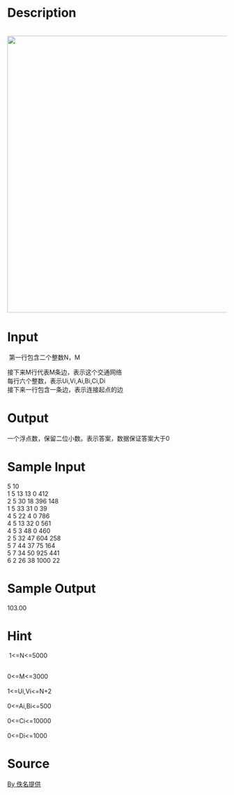 
# Description

<div class="content"><p> <img src="/source/bzoj/3597/img/aHR0cHM6Ly9seWRzeS5jb20vSnVkZ2VPbmxpbmUvdXBsb2FkLzIwMTUwMy9mMS5QTkc=.PNG" width="869" height="635" alt=""/></p></div>

# Input

<div class="content"><p> 第一行包含二个整数N，M</p>
<div>接下来M行代表M条边，表示这个交通网络</div>
<div>每行六个整数，表示Ui,Vi,Ai,Bi,Ci,Di</div>
<div>接下来一行包含一条边，表示连接起点的边</div></div>

# Output

<div class="content"><p>一个浮点数，保留二位小数。表示答案，数据保证答案大于0</p></div>

# Sample Input

<div class="content"><span class="sampledata">5 10<br/>
1 5 13 13 0 412<br/>
2 5 30 18 396 148<br/>
1 5 33 31 0 39<br/>
4 5 22 4 0 786<br/>
4 5 13 32 0 561<br/>
4 5 3 48 0 460<br/>
2 5 32 47 604 258<br/>
5 7 44 37 75 164<br/>
5 7 34 50 925 441<br/>
6 2 26 38 1000 22<br/>
</span></div>

# Sample Output

<div class="content"><span class="sampledata">103.00</span></div>

# Hint

<div class="content"><p></p><p> 1&lt;=N&lt;=5000</p><br/>
<div>0&lt;=M&lt;=3000</div><br/>
<div>1&lt;=Ui,Vi&lt;=N+2</div><br/>
<div>0&lt;=Ai,Bi&lt;=500</div><br/>
<div>0&lt;=Ci&lt;=10000</div><br/>
<div>0&lt;=Di&lt;=1000</div><p></p></div>

# Source

<div class="content"><p><a href="problemset.php?search=By 佚名提供">By 佚名提供</a></p></div>

